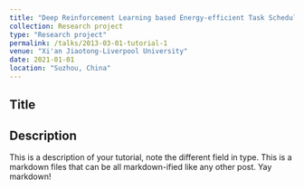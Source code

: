 ```yaml
---
title: "Deep Reinforcement Learning based Energy-efficient Task Scheduling for Vehicular Edge Computing"
collection: Research project
type: "Research project"
permalink: /talks/2013-03-01-tutorial-1
venue: "Xi'an Jiaotong-Liverpool University"
date: 2021-01-01
location: "Suzhou, China"
---
```


## Title

## Description
This is a description of your tutorial, note the different field in type. This is a markdown files that can be all markdown-ified like any other post. Yay markdown!
